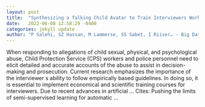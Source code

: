 ```yaml
---
layout: post
title:  "Synthesizing a Talking Child Avatar to Train Interviewers Working with Maltreated Children"
date:   2022-06-08 12:58:29 -0400
categories: jekyll update
author: "P Salehi, SZ Hassan, M Lammerse, SS Sabet, I Riiser… - Big Data and Cognitive …, 2022"
---
```

When responding to allegations of child sexual, physical, and psychological abuse, Child Protection Service (CPS) workers and police personnel need to elicit detailed and accurate accounts of the abuse to assist in decision-making and prosecution. Current research emphasizes the importance of the interviewer s ability to follow empirically based guidelines. In doing so, it is essential to implement economical and scientific training courses for interviewers. Due to recent advances in artificial …
Cites: ‪Pushing the limits of semi-supervised learning for automatic …‬  